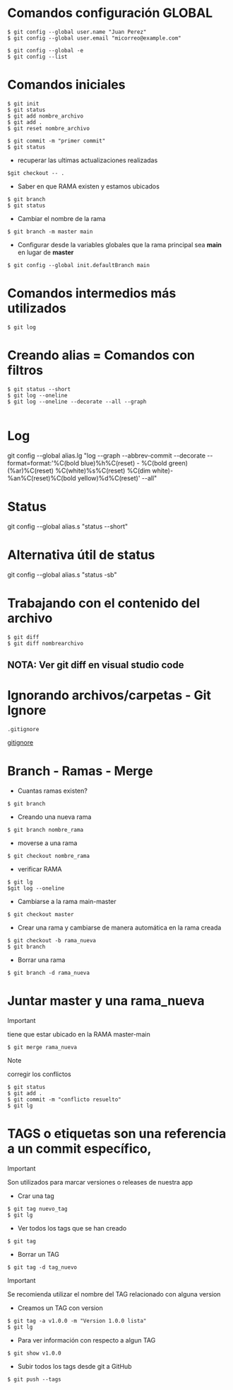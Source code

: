 
# Comandos configuración GLOBAL
```
$ git config --global user.name "Juan Perez" 
$ git config --global user.email "micorreo@example.com"

$ git config --global -e
$ git config --list

```
# Comandos iniciales
```
$ git init
$ git status
$ git add nombre_archivo
$ git add .
$ git reset nombre_archivo

$ git commit -m "primer commit"
$ git status
```
* recuperar las ultimas actualizaciones realizadas
```
$git checkout -- .
```

* Saber en que RAMA existen y estamos ubicados

```
$ git branch
$ git status
```
* Cambiar el nombre de la rama
```
$ git branch -m master main
```
* Configurar desde la variables globales que la rama principal sea **main** en lugar de  **master**
```
$ git config --global init.defaultBranch main

```

# Comandos intermedios más utilizados

```
$ git log
```

# Creando alias = Comandos con filtros
```
$ git status --short
$ git log --oneline
$ git log --oneline --decorate --all --graph


```
# Log
git config --global alias.lg "log --graph --abbrev-commit --decorate --format=format:'%C(bold blue)%h%C(reset) - %C(bold green)(%ar)%C(reset) %C(white)%s%C(reset) %C(dim white)- %an%C(reset)%C(bold yellow)%d%C(reset)' --all"

# Status
git config --global alias.s "status --short"

# Alternativa útil de status
git config --global alias.s "status -sb"

# Trabajando con el contenido del archivo
```
$ git diff
$ git diff nombrearchivo
```
## NOTA: Ver git diff en visual studio code

# Ignorando archivos/carpetas - Git Ignore
```
.gitignore

```
[gitignore](https://github.com/luisreylara/git/blob/main/.gitignore) 

# Branch - Ramas - Merge
* Cuantas ramas existen?
```
$ git branch
```

* Creando una nueva rama
```
$ git branch nombre_rama
```
* moverse a una rama
```
$ git checkout nombre_rama
```

* verificar RAMA
```
$ git lg
$git log --oneline
```

* Cambiarse a la rama main-master
```
$ git checkout master
```

* Crear una rama y cambiarse de manera automática en la rama creada
```
$ git checkout -b rama_nueva
$ git branch
```
* Borrar una rama 
```
$ git branch -d rama_nueva
```


# Juntar master y una rama_nueva
>[!IMPORTANT]
>
>tiene que estar ubicado en la RAMA  master-main

```
$ git merge rama_nueva
```
>[!NOTE]
>
>corregir los conflictos
```
$ git status
$ git add .
$ git commit -m "conflicto resuelto"
$ git lg

```
# TAGS o etiquetas son una referencia a un commit específico,
>[!IMPORTANT]
>
> Son utilizados para marcar versiones o releases de nuestra app

* Crar una tag
```
$ git tag nuevo_tag
$ git lg
```
* Ver todos los tags que se han creado
```
$ git tag
```
* Borrar un TAG
```
$ git tag -d tag_nuevo
```
>[!IMPORTANT]
>
> Se recomienda utilizar el nombre del TAG relacionado con alguna version

* Creamos un TAG con version
```
$ git tag -a v1.0.0 -m "Version 1.0.0 lista"
$ git lg
```
* Para ver información con respecto a algun TAG
```
$ git show v1.0.0
```
* Subir todos los tags desde git a GitHub
```
$ git push --tags
```


